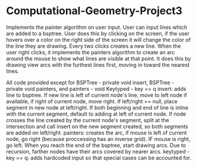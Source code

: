 # Computational-Geometry-Project3

Implements the painter algorithm on user input. User can input lines which are added to a bsptree. User does this by clicking on the screen, if the user hovers over a color on the right side of the screen it will change the color of the line they are drawing. Every two clicks creates a new line. When the user right clicks, it implements the painters algorithm to create an arc around the mouse to show what lines are visible at that point. It does this by drawing view arcs with the furthest lines first, moving in toward the nearest lines.

All code provided except for BSPTree - private void insert, BSPTree - private void painters, and painters - void Keytyped - key == q
insert: adds line to bsptree. If new line is left of current node's line, move to left node if available, if right of current node, move right. If left/right == null, place segment in new node at left/right. If both beginning and end of line is inline with the current segment, default to adding at left of current node. If node crosses the line created by the current node's segment, split at the intersection and call insert on the new segment created, so both segments are added on left/right.
painters: creates the arc, if mouse is left of current node, go right (because proccessing has an inverse grid). IF mouse is right, go left. When you reach the end of the bsptree, start drawing arcs. Due to recursion, farther nodes have their arcs covered by nearer arcs.
keytyped - key == q: adds hardcoded input so that special cases can be accounted for.
